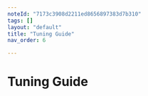 ```yaml
---
noteId: "7173c3908d2211ed8656897383d7b310"
tags: []
layout: "default"
title: "Tuning Guide"
nav_order: 6

---
```


# Tuning Guide